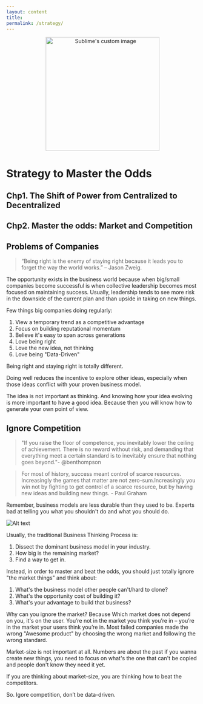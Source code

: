 ```yaml
---
layout: content
title: 
permalink: /strategy/
---
```


<p align="center">
  <img width="300" height="300" src="https://image.freepik.com/free-icon/poker-playing-cards_318-51441.jpg" alt="Sublime's custom image"/>
</p>

# Strategy to Master the Odds 

## Chp1. The Shift of Power from Centralized to Decentralized


## Chp2. Master the odds: Market and Competition


## Problems of Companies 

> “Being right is the enemy of staying right because it leads you to forget the way the world works.” – Jason Zweig.


The opportunity exists in the business world because when big/small companies become successful is when collective leadership becomes most focused on maintaining success. Usually, leadership tends to see more risk in the downside of the current plan and than upside in taking on new things.

Few things big companies doing regularly:

1. View a temporary trend as a competitive advantage
2. Focus on building reputational momentum
3. Believe it's easy to span across generations
4. Love being right
5. Love the new idea, not thinking
6. Love being "Data-Driven"

Being right and staying right is totally different.

Doing well reduces the incentive to explore other ideas, especially when those ideas conflict with your proven business model. 

The idea is not important as thinking. And knowing how your idea evolving is more important to have a good idea. Because then you will know how to generate your own point of view.

## Ignore Competition

> "If you raise the floor of competence, you inevitably lower the ceiling of achievement. There is no reward without risk, and demanding that everything meet a certain standard is to inevitably ensure that nothing goes beyond."- @benthompson

> For most of history,  success meant control of scarce resources. Increasingly the games that matter are not zero-sum.Increasingly you win not by fighting to get control of a scarce resource, but by having new ideas and building new things. - Paul Graham


Remember, business models are less durable than they used to be. Experts bad at telling you what you shouldn't do and what you should do. 


![Alt text](https://c1.staticflickr.com/1/815/40193081565_8dc7678b8a_c.jpg)


Usually, the traditional Business Thinking Process is:

1. Dissect the dominant business model in your industry.
2. How big is the remaining market?
3. Find a way to get in.

Instead, in order to master and beat the odds, you should just totally ignore "the market things" and think about:

1. What's the business model other people can't/hard to clone?
2. What's the opportunity cost of building it? 
3. What's your advantage to build that business?  

Why can you ignore the market? Because Which market does not depend on you, it's on the user. You’re not in the market you think you’re in – you’re in the market your users think you’re in. Most failed companies made the wrong "Awesome product" by choosing the wrong market and following the wrong standard.

Market-size is not important at all. Numbers are about the past if you wanna create new things, you need to focus on what's the one that can't be copied and people don't know they need it yet.

If you are thinking about market-size, you are thinking how to beat the competitors. 

So. Igore competition, don’t be data-driven.
